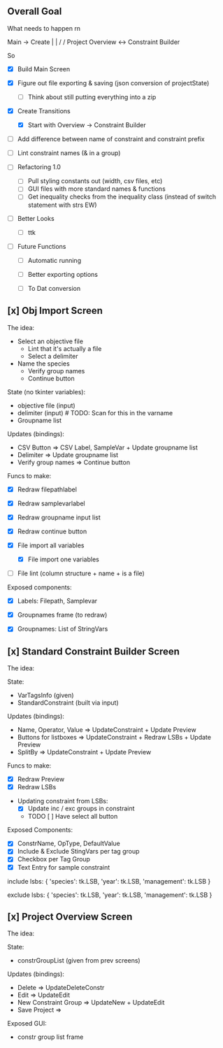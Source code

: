 
## Overall Goal
What needs to happen rn


Main -> Create
    |       |
   \/      \/
Project Overview <\-> Constraint Builder


So
 - [x] Build Main Screen
 - [x] Figure out file exporting & saving (json conversion of projectState)
   * [ ] Think about still putting everything into a zip
 - [x] Create Transitions
   * [x] Start with Overview -> Constraint Builder
 - [ ] Add difference between name of constraint and constraint prefix
 - [ ] Lint constraint names (& in a group)

 - [ ] Refactoring 1.0
	* [ ] Pull styling constants out (width, csv files, etc)
	* [ ] GUI files with more standard names & functions
	* [ ] Get inequality checks from the inequality class (instead of switch statement with strs EW)
 - [ ] Better Looks
    * [ ] ttk

 - [ ] Future Functions
    * [ ] Automatic running
	* [ ] Better exporting options
	* [ ] To Dat conversion




## [x] Obj Import Screen
The idea:
 - Select an objective file
	 - Lint that it's actually a file
	 - Select a delimiter
 - Name the species
	 - Verify group names
	 - Continue button

State (no tkinter variables):
 - objective file (input)
 - delimiter (input) # TODO: Scan for this in the varname
 - Groupname list

Updates (bindings):
 - CSV Button => CSV Label, SampleVar + Update groupname list
 - Delimiter => Update groupname list
 - Verify group names => Continue button

Funcs to make:
 - [x] Redraw filepathlabel
 - [x] Redraw samplevarlabel
 - [x] Redraw groupname input list
 - [x] Redraw continue button

 - [x] File import all variables
	 - [x] File import one variables
 - [ ] File lint (column structure + name + is a file)

Exposed components:
 - [x] Labels: Filepath, Samplevar
 - [x] Groupnames frame (to redraw)
 - [x] Groupnames: List of StringVars





## [x] Standard Constraint Builder Screen
The idea:

State:
 - VarTagsInfo (given)
 - StandardConstraint (built via input)

Updates (bindings):
 - Name, Operator, Value => UpdateConstraint + Update Preview
 - Buttons for listboxes => UpdateConstraint + Redraw LSBs + Update Preview
 - SplitBy => UpdateConstraint + Update Preview

Funcs to make:
 - [x] Redraw Preview
 - [x] Redraw LSBs
 - Updating constraint from LSBs:
   - [x] Update inc / exc groups in constraint
   - TODO [ ] Have select all button

Exposed Components:
 - [x] ConstrName, OpType, DefaultValue
 - [x] Include & Exclude StingVars per tag group
 - [x] Checkbox per Tag Group
 - [x] Text Entry for sample constraint

include lsbs:
{
	'species': tk.LSB,
	'year': tk.LSB,
	'management': tk.LSB
}

exclude lsbs:
{
	'species': tk.LSB,
	'year': tk.LSB,
	'management': tk.LSB
}





## [x] Project Overview Screen
The idea:

State:
 - constrGroupList (given from prev screens)


Updates (bindings):
 - Delete => UpdateDeleteConstr
 - Edit => UpdateEdit
 - New Constraint Group => UpdateNew + UpdateEdit
 - Save Project => 


Exposed GUI:
 - constr group list frame










